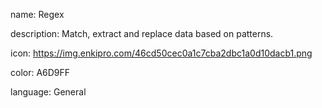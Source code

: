 name: Regex

description: Match, extract and replace data based on patterns.

icon: https://img.enkipro.com/46cd50cec0a1c7cba2dbc1a0d10dacb1.png

color: A6D9FF

language: General
